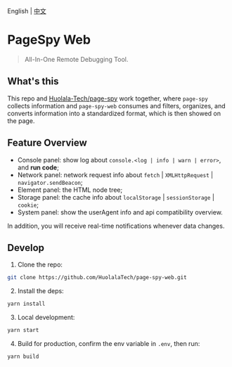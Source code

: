 [page-spy]: https://github.com/HuolalaTech/page-spy.git 'page-spy'

English | [中文](./README_CN.md)

# PageSpy Web

> All-In-One Remote Debugging Tool.

## What's this

This repo and [Huolala-Tech/page-spy][page-spy] work together, where `page-spy` collects information and `page-spy-web` consumes and filters, organizes, and converts information into a standardized format, which is then showed on the page.

## Feature Overview

- Console panel: show log about `console.<log | info | warn | error>`, and **run code**;
- Network panel: network request info about `fetch` | `XMLHttpRequest` | `navigator.sendBeacon`;
- Element panel: the HTML node tree;
- Storage panel: the cache info about `localStorage` | `sessionStorage` | `cookie`;
- System panel: show the userAgent info and api compatibility overview.

In addition, you will receive real-time notifications whenever data changes.

## Develop

1. Clone the repo:

```bash
git clone https://github.com/HuolalaTech/page-spy-web.git
```

2. Install the deps:

```bash
yarn install
```

3. Local development:

```bash
yarn start
```

4. Build for production, confirm the env variable in `.env`, then run:

```bash
yarn build
```
